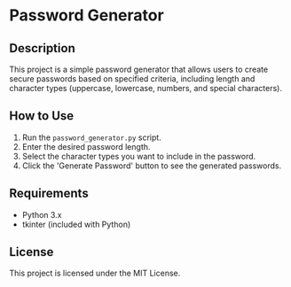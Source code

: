 # Password Generator

## Description
This project is a simple password generator that allows users to create secure passwords based on specified criteria, including length and character types (uppercase, lowercase, numbers, and special characters).

## How to Use
1. Run the `password_generator.py` script.
2. Enter the desired password length.
3. Select the character types you want to include in the password.
4. Click the 'Generate Password' button to see the generated passwords.

## Requirements
- Python 3.x
- tkinter (included with Python)

## License
This project is licensed under the MIT License.
